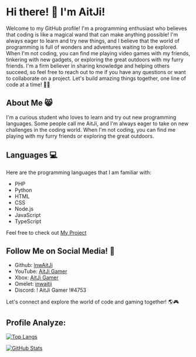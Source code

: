 # Hi there! 🐾 I'm AitJi!
Welcome to my GitHub profile! I'm a programming enthusiast who believes that coding is like a magical wand that can make anything possible! I'm always eager to learn and try new things, and I believe that the world of programming is full of wonders and adventures waiting to be explored.
When I'm not coding, you can find me playing video games with my friends, tinkering with new gadgets, or exploring the great outdoors with my furry friends. I'm a firm believer in sharing knowledge and helping others succeed, so feel free to reach out to me if you have any questions or want to collaborate on a project.
Let's build amazing things together, one line of code at a time! 🚀✨

## About Me 😸

I'm a curious student who loves to learn and try out new programming languages. Some people call me AitJi, and I'm always eager to take on new challenges in the coding world. When I'm not coding, you can find me playing with my furry friends or exploring the great outdoors.

## Languages 💻

Here are the programming languages that I am familiar with:

- PHP
- Python
- HTML
- CSS
- Node.js
- JavaScript
- TypeScript

Feel free to check out [My Project](https://lnwaitji.github.io/)

## Follow Me on Social Media! 📱

- Github: [lnwAitJi](https://github.com/lnwAitJi)
- YouTube: [AitJi Gamer](https://www.youtube.com/@InwAitJi)
- Xbox: [AitJi Gamer](https://youtu.be/xvFZjo5PgG0)
- Omelet: [inwaitji](https://omlet.gg/profile/inw_aitji)
- Discord: ! AitJi Gamer !#4753

Let's connect and explore the world of code and gaming together! 🌎🎮

## Profile Analyze:

[![Top Langs](https://github-readme-stats.vercel.app/api/top-langs/?username=lnwaitji&layout=compact&theme=dracula)](https://github.com/lnwaitji)

[![GitHub Stats](https://github-readme-stats.vercel.app/api?username=lnwaitji&show_icons=true&theme=dracula)](https://github.com/lnwaitji)

<!-- [![views-count](https://komarev.com/ghpvc/?username=lnwaitji&style=for-the-badge)](https://github.com/lnwaitji) -->

